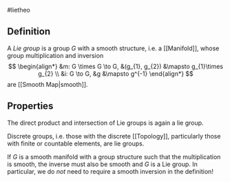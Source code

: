 #lietheo 
## Definition
A *Lie group* is a group $G$ with a smooth structure, i.e. a [[Manifold]], whose group multiplication and inversion
$$
\begin{align*}
 &m: G \times G \to G, &(g_{1}, g_{2}) &\mapsto g_{1}\times g_{2} \\
 &i: G \to G, &g &\mapsto g^{-1}
\end{align*}
$$
are [[Smooth Map|smooth]].

## Properties

The direct product and intersection of Lie groups is again a lie group.

Discrete groups, i.e. those with the discrete [[Topology]], particularly those with finite or countable elements, are lie groups.

If $G$ is a smooth manifold with a group structure such that the multiplication is smooth, the inverse must also be smooth and $G$ is a Lie group.
In particular, we do _not_ need to require a smooth inversion in the definition!
